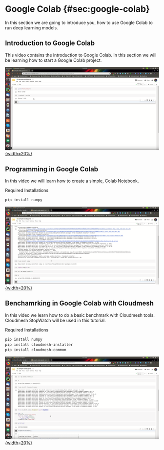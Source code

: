 # Google Colab {#sec:google-colab}

In this section we are going to introduce you, how to use Google Colab 
to run deep learning models.

## Introduction to Google Colab

This video contains the introduction to Google Colab. In this section we
will be learning how to start a Google Colab project. 

[![Video](images/colab-1.png){width=20%}](https://drive.google.com/file/d/1vz2_VaXCAae-9luzcrIuP_ugMmKJIy7w/view?usp=sharing)

## Programming in Google Colab

In this video we will learn how to create a simple, Colab Notebook. 

Required Installations

```bash
pip install numpy
```

[![Video](images/colab-2.png){width=20%}](https://drive.google.com/file/d/18mGVxgydx1TDdb4AYD8qb1To8rkSLS-H/view?usp=sharing)


## Benchamrking in Google Colab with Cloudmesh

In this video we learn how to do a basic benchmark with Cloudmesh tools.
Cloudmesh StopWatch will be used in this tutorial. 

Required Installations

```bash
pip install numpy
pip install cloudmesh-installer
pip install cloudmesh-common
```

[![Video](images/colab-3.png){width=20%}](https://drive.google.com/file/d/1Ujs0XjzCTwZgmx-ADM5zx9cS5iplXfIu/view?usp=sharing)


